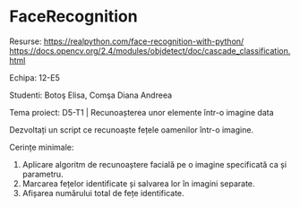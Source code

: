 # FaceRecognition

Resurse:
https://realpython.com/face-recognition-with-python/
https://docs.opencv.org/2.4/modules/objdetect/doc/cascade_classification.html


Echipa: 12-E5

Studenti: Botoş Elisa, Comşa Diana Andreea

Tema proiect: D5-T1 | Recunoașterea unor elemente într-o imagine data

Dezvoltați un script ce recunoaște fețele oamenilor într-o imagine.

Cerințe minimale:
1. Aplicare algoritm de recunoaștere facială pe o imagine specificată ca și parametru.
2. Marcarea fețelor identificate și salvarea lor în imagini separate.
3. Afișarea numărului total de fețe identificate.
